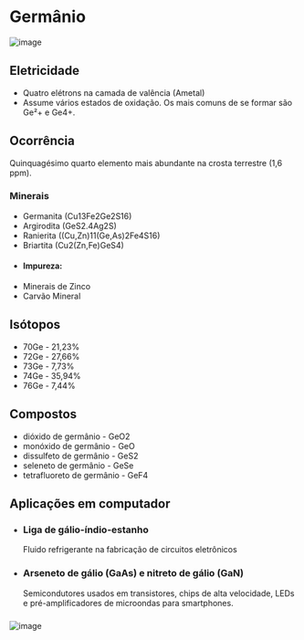 # Germânio
![image](https://github.com/AndreCoutinhom/computer_board_periodic_table/assets/91290799/56f1d6de-e9b9-4685-9acc-051b030705ea)

## Eletricidade

* Quatro elétrons na camada de valência (Ametal)
* Assume vários estados de oxidação. Os mais comuns de se formar são Ge²+ e Ge4+.

## Ocorrência

Quinquagésimo quarto elemento mais abundante na crosta terrestre (1,6 ppm).

### Minerais
* Germanita (Cu13Fe2Ge2S16)
* Argirodita (GeS2.4Ag2S)
* Ranierita ((Cu,Zn)11(Ge,As)2Fe4S16)
* Briartita (Cu2(Zn,Fe)GeS4)
* #### Impureza:
* Minerais de Zinco
* Carvão Mineral

## Isótopos

* 70Ge - 21,23%
* 72Ge - 27,66%
* 73Ge - 7,73%
* 74Ge - 35,94%
* 76Ge - 7,44%

## Compostos


* dióxido de germânio - GeO2
* monóxido de germânio - GeO
* dissulfeto de germânio - GeS2
* seleneto de germânio - GeSe
* tetrafluoreto de germânio - GeF4


## Aplicações em computador

* ### Liga de gálio-índio-estanho
  Fluido refrigerante na fabricação de circuitos eletrônicos
* ### Arseneto de gálio (GaAs) e nitreto de gálio (GaN)
  Semicondutores usados em transistores, chips de alta velocidade, LEDs e pré-amplificadores de microondas para smartphones.

###

![image](https://github.com/AndreCoutinhom/computer_board_periodic_table/assets/91290799/ff9b8024-9a94-4a25-9ac4-5407608d8c40)
